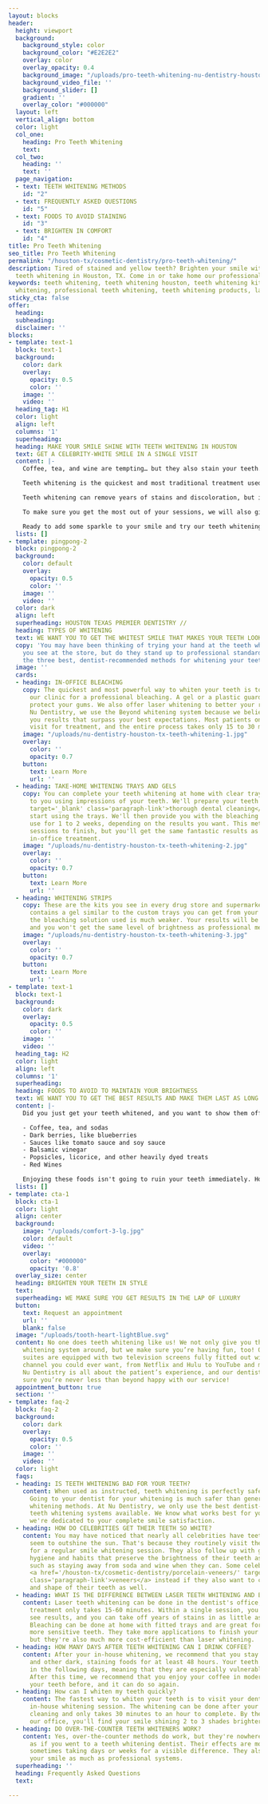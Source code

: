 ```yaml
---
layout: blocks
header:
  height: viewport
  background:
    background_style: color
    background_color: "#E2E2E2"
    overlay: color
    overlay_opacity: 0.4
    background_image: "/uploads/pro-teeth-whitening-nu-dentistry-houston-tx-hero.jpg"
    background_video_file: ''
    background_slider: []
    gradient: ''
    overlay_color: "#000000"
  layout: left
  vertical_align: bottom
  color: light
  col_one:
    heading: Pro Teeth Whitening
    text: 
  col_two:
    heading: ''
    text: ''
  page_navigation:
  - text: TEETH WHITENING METHODS
    id: "2"
  - text: FREQUENTLY ASKED QUESTIONS
    id: "5"
  - text: FOODS TO AVOID STAINING
    id: "3"
  - text: BRIGHTEN IN COMFORT
    id: "4"
title: Pro Teeth Whitening
seo_title: Pro Teeth Whitening
permalink: "/houston-tx/cosmetic-dentistry/pro-teeth-whitening/"
description: Tired of stained and yellow teeth? Brighten your smile with dentist-recommended
  teeth whitening in Houston, TX. Come in or take home our professional-grade k...
keywords: teeth whitening, teeth whitening houston, teeth whitening kit, best teeth
  whitening, professional teeth whitening, teeth whitening products, laser teeth whit...
sticky_cta: false
offer:
  heading: 
  subheading: 
  disclaimer: ''
blocks:
- template: text-1
  block: text-1
  background:
    color: dark
    overlay:
      opacity: 0.5
      color: ''
    image: ''
    video: ''
  heading_tag: H1
  color: light
  align: left
  columns: '1'
  superheading: 
  heading: MAKE YOUR SMILE SHINE WITH TEETH WHITENING IN HOUSTON
  text: GET A CELEBRITY-WHITE SMILE IN A SINGLE VISIT
  content: |-
    Coffee, tea, and wine are tempting… but they also stain your teeth. Here at Nu Dentistry, we know the best methods to regain your bright white smile with our in-house professional teeth whitening system! More advanced than over the counter treatments, our teeth whitening systems bring you longer-lasting and brighter results in less time!

    Teeth whitening is the quickest and most traditional treatment used in <a href='/houston-tx/cosmetic-dentistry/aesthetic-dentistry/' target='_blank' class='paragraph-link'>cosmetic dentistry</a>, offering your smile an instant boost! Our non-invasive and effective whitening options include both an in-house teeth whitening treatment and take-home whitening trays.

    Teeth whitening can remove years of stains and discoloration, but it’s not a permanent solution. Depending on your lifestyle and habits, you may likely need additional whitening treatments in the future. However, your professional smile whitening results can last years longer than those with a take-home teeth whitening kit from the store.

    To make sure you get the most out of your sessions, we will also give you at-home care instructions and tips that will help you maintain and extend the lifespan of your bright smile.

    Ready to add some sparkle to your smile and try our teeth whitening systems? Call for a consultation today!
  lists: []
- template: pingpong-2
  block: pingpong-2
  background:
    color: default
    overlay:
      opacity: 0.5
      color: ''
    image: ''
    video: ''
  color: dark
  align: left
  superheading: HOUSTON TEXAS PREMIER DENTISTRY //
  heading: TYPES OF WHITENING
  text: WE WANT YOU TO GET THE WHITEST SMILE THAT MAKES YOUR TEETH LOOK DECADES YOUNGER
  copy: 'You may have been thinking of trying your hand at the teeth whitening products
    you see at the store, but do they stand up to professional standards? These are
    the three best, dentist-recommended methods for whitening your teeth:'
  image: ''
  cards:
  - heading: IN-OFFICE BLEACHING
    copy: The quickest and most powerful way to whiten your teeth is to come into
      our clinic for a professional bleaching. A gel or a plastic guard is used to
      protect your gums. We also offer laser whitening to better your results. At
      Nu Dentistry, we use the Beyond whitening system because we believe in giving
      you results that surpass your best expectations. Most patients only need one
      visit for treatment, and the entire process takes only 15 to 30 minutes.
    image: "/uploads/nu-dentistry-houston-tx-teeth-whitening-1.jpg"
    overlay:
      color: ''
      opacity: 0.7
    button:
      text: Learn More
      url: ''
  - heading: TAKE-HOME WHITENING TRAYS AND GELS
    copy: You can complete your teeth whitening at home with clear trays tailored
      to you using impressions of your teeth. We'll prepare your teeth with a <a href='/houston-tx/general-dentistry/dental-cleaning/'
      target='_blank' class='paragraph-link'>thorough dental cleaning</a> before you
      start using the trays. We'll then provide you with the bleaching gel that you'll
      use for 1 to 2 weeks, depending on the results you want. This method takes more
      sessions to finish, but you'll get the same fantastic results as you would with
      in-office treatment.
    image: "/uploads/nu-dentistry-houston-tx-teeth-whitening-2.jpg"
    overlay:
      color: ''
      opacity: 0.7
    button:
      text: Learn More
      url: ''
  - heading: WHITENING STRIPS
    copy: These are the kits you see in every drug store and supermarket. Each strip
      contains a gel similar to the custom trays you can get from your dentist, but
      the bleaching solution used is much weaker. Your results will be much more gradual,
      and you won't get the same level of brightness as professional methods.
    image: "/uploads/nu-dentistry-houston-tx-teeth-whitening-3.jpg"
    overlay:
      color: ''
      opacity: 0.7
    button:
      text: Learn More
      url: ''
- template: text-1
  block: text-1
  background:
    color: dark
    overlay:
      opacity: 0.5
      color: ''
    image: ''
    video: ''
  heading_tag: H2
  color: light
  align: left
  columns: '1'
  superheading: 
  heading: FOODS TO AVOID TO MAINTAIN YOUR BRIGHTNESS
  text: WE WANT YOU TO GET THE BEST RESULTS AND MAKE THEM LAST AS LONG AS POSSIBLE
  content: |-
    Did you just get your teeth whitened, and you want to show them off to the world? Great! Your teeth are looking younger than they have in more than a decade, and you should be proud of them. However, teeth whitening isn't a permanent solution, and the stains you had didn't come from nowhere. You have to be careful about what you eat. Eating or drinking foods that stain your teeth can reduce the longevity of your smile whitening, and leave you with results that last you months rather than years. Here are some food and drinks you should avoid:

    - Coffee, tea, and sodas
    - Dark berries, like blueberries
    - Sauces like tomato sauce and soy sauce
    - Balsamic vinegar
    - Popsicles, licorice, and other heavily dyed treats
    - Red Wines

    Enjoying these foods isn't going to ruin your teeth immediately. However, we do recommend that you stay away from them entirely for at least 48 hours after getting your teeth whitened professionally. Having these foods in moderation only as well as maintaining good dental hygiene are the best ways to keep your teeth shining.
  lists: []
- template: cta-1
  block: cta-1
  color: light
  align: center
  background:
    image: "/uploads/comfort-3-lg.jpg"
    color: default
    video: ''
    overlay:
      color: "#000000"
      opacity: '0.8'
  overlay_size: center
  heading: BRIGHTEN YOUR TEETH IN STYLE
  text: 
  superheading: WE MAKE SURE YOU GET RESULTS IN THE LAP OF LUXURY
  button:
    text: Request an appointment
    url: ''
    blank: false
  image: "/uploads/tooth-heart-lightBlue.svg"
  content: No one does teeth whitening like us! We not only give you the best teeth
    whitening system around, but we make sure you’re having fun, too! Our sleek, private
    suites are equipped with two television screens fully fitted out with every streaming
    channel you could ever want, from Netflix and Hulu to YouTube and many others.
    Nu Dentistry is all about the patient’s experience, and our dentists want to make
    sure you’re never less than beyond happy with our service!
  appointment_button: true
  section: ''
- template: faq-2
  block: faq-2
  background:
    color: dark
    overlay:
      opacity: 0.5
      color: ''
    image: ''
    video: ''
  color: light
  faqs:
  - heading: IS TEETH WHITENING BAD FOR YOUR TEETH?
    content: When used as instructed, teeth whitening is perfectly safe for your teeth!
      Going to your dentist for your whitening is much safer than generic over-the-counter
      whitening methods. At Nu Dentistry, we only use the best dentist-recommended
      teeth whitening systems available. We know what works best for your teeth, and
      we're dedicated to your complete smile satisfaction.
  - heading: HOW DO CELEBRITIES GET THEIR TEETH SO WHITE?
    content: You may have noticed that nearly all celebrities have teeth that almost
      seem to outshine the sun. That's because they routinely visit the dentist in-person
      for a regular smile whitening session. They also follow up with good dental
      hygiene and habits that preserve the brightness of their teeth as long as possible,
      such as staying away from soda and wine when they can. Some celebrities get
      <a href='/houston-tx/cosmetic-dentistry/porcelain-veneers/' target='_blank'
      class='paragraph-link'>veneers</a> instead if they also want to change the look
      and shape of their teeth as well.
  - heading: WHAT IS THE DIFFERENCE BETWEEN LASER TEETH WHITENING AND BLEACHING?
    content: Laser teeth whitening can be done in the dentist's office, and a single
      treatment only takes 15-60 minutes. Within a single session, you'll start to
      see results, and you can take off years of stains in as little as four sessions.
      Bleaching can be done at home with fitted trays and are great for people with
      more sensitive teeth. They take more applications to finish your treatment,
      but they're also much more cost-efficient than laser whitening.
  - heading: HOW MANY DAYS AFTER TEETH WHITENING CAN I DRINK COFFEE?
    content: After your in-house whitening, we recommend that you stay away from coffee
      and other dark, staining foods for at least 48 hours. Your teeth will be porous
      in the following days, meaning that they are especially vulnerable to staining.
      After this time, we recommend that you enjoy your coffee in moderation—it stained
      your teeth before, and it can do so again.
  - heading: How can I whiten my teeth quickly?
    content: The fastest way to whiten your teeth is to visit your dentist for an
      in-house whitening session. The whitening can be done after your routine dental
      cleaning and only takes 30 minutes to an hour to complete. By the time you leave
      our office, you'll find your smile shining 2 to 3 shades brighter.
  - heading: DO OVER-THE-COUNTER TEETH WHITENERS WORK?
    content: Yes, over-the-counter methods do work, but they're nowhere near as effective
      as if you went to a teeth whitening dentist. Their effects are more gradual,
      sometimes taking days or weeks for a visible difference. They also won't whiten
      your smile as much as professional systems.
  superheading: ''
  heading: Frequently Asked Questions
  text: 

---
```

